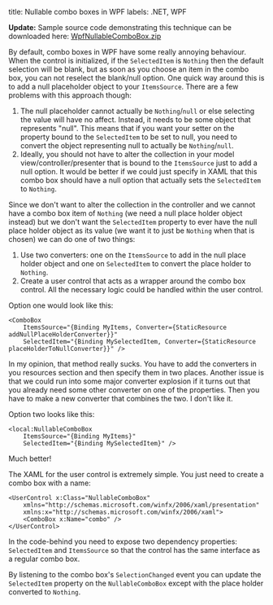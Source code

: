 title: Nullable combo boxes in WPF
labels: .NET, WPF

<strong>Update:</strong> Sample source code demonstrating this technique can be downloaded here: <a href="http://graemehill.ca/samples/WpfNullableComboBox.zip"> WpfNullableComboBox.zip</a>

By default, combo boxes in WPF have some really annoying behaviour.  When the control is initialized, if the <code>SelectedItem</code> is <code>Nothing</code> then the default selection will be blank, but as soon as you choose an item in the combo box, you can not reselect the blank/null option.  One quick way around this is to add a null placeholder object to your <code>ItemsSource</code>.  There are a few problems with this approach though<!--break-->:

<ol>
<li>The null placeholder cannot actually be <code>Nothing</code>/<code>null</code> or else selecting the value will have no affect.  Instead, it needs to be some object that represents "null".  This means that if you want your setter on the property bound to the <code>SelectedItem</code> to be set to null, you need to convert the object representing null to actually be <code>Nothing</code>/<code>null</code>.</li>
<li>Ideally, you should not have to alter the collection in your model view/controller/presenter that is bound to the <code>ItemsSource</code> just to add a null option.  It would be better if we could just specify in XAML that this combo box should have a null option that actually sets the <code>SelectedItem</code> to <code>Nothing</code>.</li>
</ol>

Since we don't want to alter the collection in the controller and we cannot have a combo box item of <code>Nothing</code> (we need a null place holder object instead) but we don't want the <code>SelectedItem</code> property to ever have the null place holder object as its value (we want it to just be <code>Nothing</code> when that is chosen) we can do one of two things:

<ol>
<li>Use two converters: one on the <code>ItemsSource</code> to add in the null place holder object and one on <code>SelectedItem</code> to convert the place holder to <code>Nothing</code>.</li>
<li>Create a user control that acts as a wrapper around the combo box control.  All the necessary logic could be handled within the user control.</li>
</ol>

Option one would look like this:

	<ComboBox
	    ItemsSource="{Binding MyItems, Converter={StaticResource addNullPlaceHolderConverter}}"
	    SelectedItem="{Binding MySelectedItem, Converter={StaticResource placeHolderToNullConverter}}" />

In my opinion, that method really sucks.  You have to add the converters in you resources section and then specify them in two places.  Another issue is that we could run into some major converter explosion if it turns out that you already need some other converter on one of the properties.  Then you have to make a new converter that combines the two.  I don't like it.

Option two looks like this:

	<local:NullableComboBox
	    ItemsSource="{Binding MyItems}"
	    SelectedItem="{Binding MySelectedItem}" />

Much better!

The XAML for the user control is extremely simple.  You just need to create a combo box with a name:

	<UserControl x:Class="NullableComboBox"
	    xmlns="http://schemas.microsoft.com/winfx/2006/xaml/presentation"
	    xmlns:x="http://schemas.microsoft.com/winfx/2006/xaml">
	    <ComboBox x:Name="combo" />
	</UserControl>

In the code-behind you need to expose two dependency properties: <code>SelectedItem</code> and <code>ItemsSource</code> so that the control has the same interface as a regular combo box.

By listening to the combo box's <code>SelectionChanged</code> event you can update the <code>SelectedItem</code> property on the <code>NullableComboBox</code> except with the place holder converted to <code>Nothing</code>.